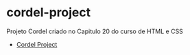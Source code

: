 # cordel-project
Projeto Cordel criado no Capitulo 20 do curso de HTML e CSS

- [Cordel Project](https://nathcss.github.io/cordel-project/)
